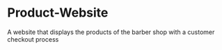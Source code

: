 # Product-Website
A website that displays the products of the barber shop with a customer checkout process

